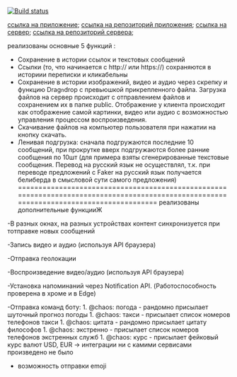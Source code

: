 [![Build status](https://ci.appveyor.com/api/projects/status/9coqvka27plv4wfr?svg=true)](https://ci.appveyor.com/project/Yushkevich-A-A/ahj-diploma)

[ссылка на приложение](https://yushkevich-a-a.github.io/ahj-diploma/);
[ссылка на репозиторий приложения](https://github.com/Yushkevich-A-A/ahj-diploma);
[ссылка на сервер](https://yushkevich-ahj-diploma-server.herokuapp.com/);
[ссылка на репозиторий сервера](https://github.com/Yushkevich-A-A/ahj-diploma-server);

реализованы основные 5 функций :

- Сохранение в истории ссылок и текстовых сообщений 
- Ссылки (то, что начинается с http:// или https://) сохраняются в историии переписки и кликабельны
- Сохранение в истории изображений, видео и аудио через скрепку и функцию Drag`n`drop с превьюшкой прикрепленного файла. Загрузка файлов на сервер происходит с отправлением файлов и сохранением их в папке public. Отображение у клиента происходит как отображение самой картинки, видео или аудио с возможностью управления процессом воспроизведения.
- Скачивание файлов на компьютер пользователя при нажатии на кнопку скачать.
- Ленивая подгрузка: сначала подгружаются последние 10 сообщений, при прокрутке вверх подгружаются более ранние сообщения по 10шт (для примера взяты сгенерированные текстовые сообщения. Перевод на русский язык не осуществлял, т.к. при переводе предложений с Faker на русский язык получается белиберда в смысловой сути самого предложения)
========================================================================================================================================
реализованы дополнительные функцииЖ 

-В разных окнах, на разных устройствах контент синхронизуется при тотправке новых сообщений

-Запись видео и аудио (используя API браузера)

-Отправка геолокации

-Воспроизведение видео/аудио (используя API браузера)

-Установка напоминаний через Notification API. (Работоспособность проверена в хроме и в Edge)

-Отправка команд боту: 
     1. @chaos: погода - рандомно присылает шуточный прогноз погоды
     1. @chaos: такси - присылает список номеров телефонов такси
     1. @chaos: цитата - рандомно присылает цитату философов
     1. @chaos: экстренно - присылает список номеров телефонов экстренных служб
     1. @chaos: курс - присылает фейковый курс валют USD, EUR -> интеграции ни с камими сервисами произведено не было

- возможность отправки emoji